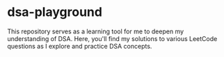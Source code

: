 # dsa-playground

This repository serves as a learning tool for me to deepen my understanding of DSA. Here, you'll find my solutions to various LeetCode questions as I explore and practice DSA concepts. 
